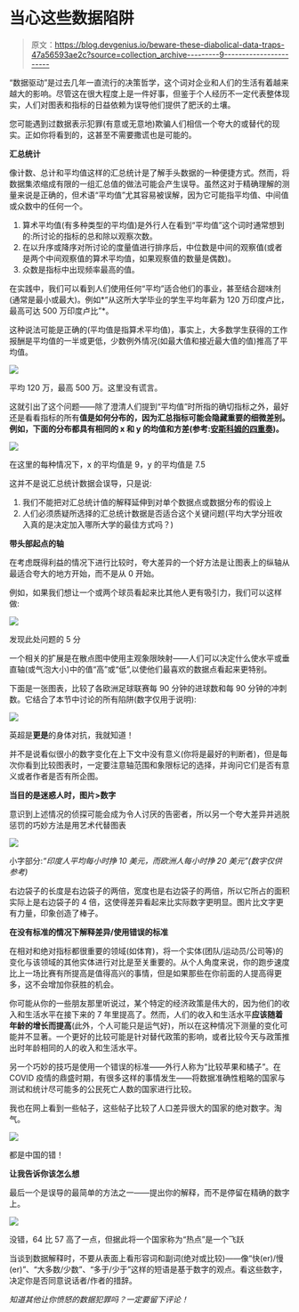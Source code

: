 # 当心这些数据陷阱

> 原文：<https://blog.devgenius.io/beware-these-diabolical-data-traps-47a56593ae2c?source=collection_archive---------9----------------------->

“数据驱动”是过去几年一直流行的决策哲学，这个词对企业和人们的生活有着越来越大的影响。尽管这在很大程度上是一件好事，但鉴于个人经历不一定代表整体现实，人们对图表和指标的日益依赖为误导他们提供了肥沃的土壤。

您可能遇到过数据表示犯罪(有意或无意地)欺骗人们相信一个夸大的或替代的现实。正如你将看到的，这甚至不需要撒谎也是可能的。

**汇总统计**

像计数、总计和平均值这样的汇总统计是了解手头数据的一种便捷方式。然而，将数据集浓缩成有限的一组汇总值的做法可能会产生误导。虽然这对于精确理解的测量来说是正确的，但术语“平均值”尤其容易被误解，因为它可能指平均值、中间值或众数中的任何一个。

1.  算术平均值(有多种类型的平均值)是外行人在看到“平均值”这个词时通常想到的:所讨论的指标的总和除以观察次数。
2.  在以升序或降序对所讨论的度量值进行排序后，中位数是中间的观察值(或者是两个中间观察值的算术平均值，如果观察值的数量是偶数)。
3.  众数是指标中出现频率最高的值。

在实践中，我们可以看到人们使用任何“平均”适合他们的事业，甚至结合甜味剂(通常是最小或最大)。例如*“从这所大学毕业的学生平均年薪为 120 万印度卢比，最高可达 500 万印度卢比”*。

这种说法可能是正确的(平均值是指算术平均值)，事实上，大多数学生获得的工作报酬是平均值的一半或更低，少数例外情况(如最大值和接近最大值的值)推高了平均值。

![](img/58663992f2511c5f22a215e523622111.png)

平均 120 万，最高 500 万。这里没有谎言。

这就引出了这个问题——除了澄清人们提到“平均值”时所指的确切指标之外，最好还是看看指标的所有**值是如何分布的，因为汇总指标可能会隐藏重要的细微差别。例如，下面的分布都具有相同的 x 和 y 的均值和方差(参考:[安斯科姆的四重奏](https://en.wikipedia.org/wiki/Anscombe%27s_quartet))。**

![](img/abf107652fd8ffbc269c2a4361c17a1f.png)

在这里的每种情况下，x 的平均值是 9，y 的平均值是 7.5

这并不是说汇总统计数据会误导，只是说:

1.  我们不能把对汇总统计值的解释延伸到对单个数据点或数据分布的假设上
2.  人们必须质疑所选择的汇总统计数据是否适合这个关键问题(平均大学分班收入真的是决定加入哪所大学的最佳方式吗？)

**带头部起点的轴**

在考虑既得利益的情况下进行比较时，夸大差异的一个好方法是让图表上的纵轴从最适合夸大的地方开始，而不是从 0 开始。

例如，如果我们想让一个或两个球员看起来比其他人更有吸引力，我们可以这样做:

![](img/f44cc399adca24bbf37c127db254b62e.png)

发现此处问题的 5 分

一个相关的扩展是在散点图中使用主观象限映射——人们可以决定什么使水平或垂直轴(或气泡大小)中的值“高”或“低”,以使他们最喜欢的数据点看起来更特别。

下面是一张图表，比较了各欧洲足球联赛每 90 分钟的进球数和每 90 分钟的冲刺数。它结合了本节中讨论的所有陷阱(数字仅用于说明):

![](img/b711adff8a614440668bb853f596d364.png)

英超是**更是**的身体对抗，我就知道！

并不是说看似很小的数字变化在上下文中没有意义(你将是最好的判断者)，但是每次你看到比较图表时，一定要注意轴范围和象限标记的选择，并询问它们是否有意义或者作者是否有所企图。

**当目的是迷惑人时，图片>数字**

意识到上述情况的侦探可能会成为令人讨厌的告密者，所以另一个夸大差异并逃脱惩罚的巧妙方法是用艺术代替图表

![](img/36ef73181439a5cdf4709f16a27c4535.png)

小字部分:*“印度人平均每小时挣 10 美元，而欧洲人每小时挣 20 美元”(数字仅供参考)*

右边袋子的长度是右边袋子的两倍，宽度也是右边袋子的两倍，所以它所占的面积实际上是右边袋子的 4 倍，这使得差异看起来比实际数字更明显。图片比文字更有力量，印象创造了棒子。

**在没有标准的情况下解释差异/使用错误的标准**

在相对和绝对指标都很重要的领域(如体育)，将一个实体(团队/运动员/公司等)的变化与该领域的其他实体进行对比是至关重要的。从个人角度来说，你的跑步速度比上一场比赛有所提高是值得高兴的事情，但是如果那些在你前面的人提高得更多，这不会增加你获胜的机会。

你可能从你的一些朋友那里听说过，某个特定的经济政策是伟大的，因为他们的收入和生活水平在接下来的 7 年里提高了。然而，人们的收入和生活水平**应该随着年龄的增长而提高**(此外，个人可能只是运气好)，所以在这种情况下测量的变化可能并不显著。一个更好的比较可能是针对替代政策的影响，或者比较今天与政策推出时年龄相同的人的收入和生活水平。

另一个巧妙的技巧是使用一个错误的标准——外行人称为“比较苹果和橘子”。在 COVID 疫情的鼎盛时期，有很多这样的事情发生——将数据准确性粗略的国家与测试和统计尽可能多的公民死亡人数的国家进行比较。

我也在网上看到一些帖子，这些帖子比较了人口差异很大的国家的绝对数字。淘气。

![](img/5ed15ee62f608e46b64c528421112a7c.png)

都是中国的错！

**让我告诉你该怎么想**

最后一个是误导的最简单的方法之一——提出你的解释，而不是停留在精确的数字上。

![](img/dc568b16f09b53bd37ea6e310d73b6c4.png)

没错，64 比 57 高了一点，但据此将一个国家称为“热点”是一个飞跃

当谈到数据解释时，不要从表面上看形容词和副词(绝对或比较)——像“快(er)/慢(er)”、“大多数/少数”、“多于/少于”这样的短语是基于数字的观点。看这些数字，决定你是否同意说话者/作者的措辞。

*知道其他让你愤怒的数据犯罪吗？一定要留下评论！*